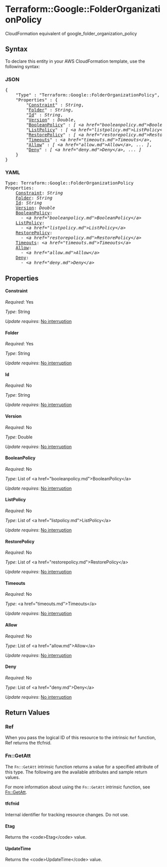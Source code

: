 # Terraform::Google::FolderOrganizationPolicy

CloudFormation equivalent of google_folder_organization_policy

## Syntax

To declare this entity in your AWS CloudFormation template, use the following syntax:

### JSON

<pre>
{
    "Type" : "Terraform::Google::FolderOrganizationPolicy",
    "Properties" : {
        "<a href="#constraint" title="Constraint">Constraint</a>" : <i>String</i>,
        "<a href="#folder" title="Folder">Folder</a>" : <i>String</i>,
        "<a href="#id" title="Id">Id</a>" : <i>String</i>,
        "<a href="#version" title="Version">Version</a>" : <i>Double</i>,
        "<a href="#booleanpolicy" title="BooleanPolicy">BooleanPolicy</a>" : <i>[ &lt;a href=&#34;booleanpolicy.md&#34;&gt;BooleanPolicy&lt;/a&gt;, ... ]</i>,
        "<a href="#listpolicy" title="ListPolicy">ListPolicy</a>" : <i>[ &lt;a href=&#34;listpolicy.md&#34;&gt;ListPolicy&lt;/a&gt;, ... ]</i>,
        "<a href="#restorepolicy" title="RestorePolicy">RestorePolicy</a>" : <i>[ &lt;a href=&#34;restorepolicy.md&#34;&gt;RestorePolicy&lt;/a&gt;, ... ]</i>,
        "<a href="#timeouts" title="Timeouts">Timeouts</a>" : <i>&lt;a href=&#34;timeouts.md&#34;&gt;Timeouts&lt;/a&gt;</i>,
        "<a href="#allow" title="Allow">Allow</a>" : <i>[ &lt;a href=&#34;allow.md&#34;&gt;Allow&lt;/a&gt;, ... ]</i>,
        "<a href="#deny" title="Deny">Deny</a>" : <i>[ &lt;a href=&#34;deny.md&#34;&gt;Deny&lt;/a&gt;, ... ]</i>
    }
}
</pre>

### YAML

<pre>
Type: Terraform::Google::FolderOrganizationPolicy
Properties:
    <a href="#constraint" title="Constraint">Constraint</a>: <i>String</i>
    <a href="#folder" title="Folder">Folder</a>: <i>String</i>
    <a href="#id" title="Id">Id</a>: <i>String</i>
    <a href="#version" title="Version">Version</a>: <i>Double</i>
    <a href="#booleanpolicy" title="BooleanPolicy">BooleanPolicy</a>: <i>
      - &lt;a href=&#34;booleanpolicy.md&#34;&gt;BooleanPolicy&lt;/a&gt;</i>
    <a href="#listpolicy" title="ListPolicy">ListPolicy</a>: <i>
      - &lt;a href=&#34;listpolicy.md&#34;&gt;ListPolicy&lt;/a&gt;</i>
    <a href="#restorepolicy" title="RestorePolicy">RestorePolicy</a>: <i>
      - &lt;a href=&#34;restorepolicy.md&#34;&gt;RestorePolicy&lt;/a&gt;</i>
    <a href="#timeouts" title="Timeouts">Timeouts</a>: <i>&lt;a href=&#34;timeouts.md&#34;&gt;Timeouts&lt;/a&gt;</i>
    <a href="#allow" title="Allow">Allow</a>: <i>
      - &lt;a href=&#34;allow.md&#34;&gt;Allow&lt;/a&gt;</i>
    <a href="#deny" title="Deny">Deny</a>: <i>
      - &lt;a href=&#34;deny.md&#34;&gt;Deny&lt;/a&gt;</i>
</pre>

## Properties

#### Constraint

_Required_: Yes

_Type_: String

_Update requires_: [No interruption](https://docs.aws.amazon.com/AWSCloudFormation/latest/UserGuide/using-cfn-updating-stacks-update-behaviors.html#update-no-interrupt)

#### Folder

_Required_: Yes

_Type_: String

_Update requires_: [No interruption](https://docs.aws.amazon.com/AWSCloudFormation/latest/UserGuide/using-cfn-updating-stacks-update-behaviors.html#update-no-interrupt)

#### Id

_Required_: No

_Type_: String

_Update requires_: [No interruption](https://docs.aws.amazon.com/AWSCloudFormation/latest/UserGuide/using-cfn-updating-stacks-update-behaviors.html#update-no-interrupt)

#### Version

_Required_: No

_Type_: Double

_Update requires_: [No interruption](https://docs.aws.amazon.com/AWSCloudFormation/latest/UserGuide/using-cfn-updating-stacks-update-behaviors.html#update-no-interrupt)

#### BooleanPolicy

_Required_: No

_Type_: List of &lt;a href=&#34;booleanpolicy.md&#34;&gt;BooleanPolicy&lt;/a&gt;

_Update requires_: [No interruption](https://docs.aws.amazon.com/AWSCloudFormation/latest/UserGuide/using-cfn-updating-stacks-update-behaviors.html#update-no-interrupt)

#### ListPolicy

_Required_: No

_Type_: List of &lt;a href=&#34;listpolicy.md&#34;&gt;ListPolicy&lt;/a&gt;

_Update requires_: [No interruption](https://docs.aws.amazon.com/AWSCloudFormation/latest/UserGuide/using-cfn-updating-stacks-update-behaviors.html#update-no-interrupt)

#### RestorePolicy

_Required_: No

_Type_: List of &lt;a href=&#34;restorepolicy.md&#34;&gt;RestorePolicy&lt;/a&gt;

_Update requires_: [No interruption](https://docs.aws.amazon.com/AWSCloudFormation/latest/UserGuide/using-cfn-updating-stacks-update-behaviors.html#update-no-interrupt)

#### Timeouts

_Required_: No

_Type_: &lt;a href=&#34;timeouts.md&#34;&gt;Timeouts&lt;/a&gt;

_Update requires_: [No interruption](https://docs.aws.amazon.com/AWSCloudFormation/latest/UserGuide/using-cfn-updating-stacks-update-behaviors.html#update-no-interrupt)

#### Allow

_Required_: No

_Type_: List of &lt;a href=&#34;allow.md&#34;&gt;Allow&lt;/a&gt;

_Update requires_: [No interruption](https://docs.aws.amazon.com/AWSCloudFormation/latest/UserGuide/using-cfn-updating-stacks-update-behaviors.html#update-no-interrupt)

#### Deny

_Required_: No

_Type_: List of &lt;a href=&#34;deny.md&#34;&gt;Deny&lt;/a&gt;

_Update requires_: [No interruption](https://docs.aws.amazon.com/AWSCloudFormation/latest/UserGuide/using-cfn-updating-stacks-update-behaviors.html#update-no-interrupt)

## Return Values

### Ref

When you pass the logical ID of this resource to the intrinsic `Ref` function, Ref returns the tfcfnid.

### Fn::GetAtt

The `Fn::GetAtt` intrinsic function returns a value for a specified attribute of this type. The following are the available attributes and sample return values.

For more information about using the `Fn::GetAtt` intrinsic function, see [Fn::GetAtt](https://docs.aws.amazon.com/AWSCloudFormation/latest/UserGuide/intrinsic-function-reference-getatt.html).

#### tfcfnid

Internal identifier for tracking resource changes. Do not use.

#### Etag

Returns the &lt;code&gt;Etag&lt;/code&gt; value.

#### UpdateTime

Returns the &lt;code&gt;UpdateTime&lt;/code&gt; value.

